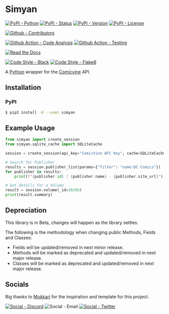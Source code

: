# Simyan

[![PyPI - Python](https://img.shields.io/pypi/pyversions/Simyan.svg?logo=PyPI&label=Python&style=flat-square)](https://pypi.python.org/pypi/Simyan/)
[![PyPI - Status](https://img.shields.io/pypi/status/Simyan.svg?logo=PyPI&label=Status&style=flat-square)](https://pypi.python.org/pypi/Simyan/)
[![PyPI - Version](https://img.shields.io/pypi/v/Simyan.svg?logo=PyPI&label=Version&style=flat-square)](https://pypi.python.org/pypi/Simyan/)
[![PyPI - License](https://img.shields.io/pypi/l/Simyan.svg?logo=PyPI&label=License&style=flat-square)](https://opensource.org/licenses/GPL-3.0)

[![Github - Contributors](https://img.shields.io/github/contributors/Buried-In-Code/Simyan.svg?logo=Github&label=Contributors&style=flat-square)](https://github.com/Buried-In-Code/Simyan/graphs/contributors)

[![Github Action - Code Analysis](https://img.shields.io/github/workflow/status/Buried-In-Code/Simyan/Code-Analysis?logo=Github-Actions&label=Code-Analysis&style=flat-square)](https://github.com/Buried-In-Code/Simyan/actions/workflows/code-analysis.yaml)
[![Github Action - Testing](https://img.shields.io/github/workflow/status/Buried-In-Code/Simyan/Testing?logo=Github-Actions&label=Tests&style=flat-square)](https://github.com/Buried-In-Code/Simyan/actions/workflows/testing.yaml)

[![Read the Docs](https://img.shields.io/readthedocs/simyan?label=Read-the-Docs&logo=Read-the-Docs&style=flat-square)](https://simyan.readthedocs.io/en/latest/?badge=latest)

[![Code Style - Black](https://img.shields.io/badge/Code--Style-Black-000000.svg?style=flat-square)](https://github.com/psf/black)
[![Code Style - Flake8](https://img.shields.io/badge/Code--Style-Flake8-informational.svg?style=flat-square)](https://github.com/PyCQA/flake8)

A [Python](https://www.python.org/) wrapper for the [Comicvine](https://comicvine.gamespot.com/api/) API.

## Installation

### PyPI

```bash
$ pip3 install -U --user simyan
```

## Example Usage

```python
from simyan import create_session
from simyan.sqlite_cache import SQLiteCache

session = create_session(api_key="ComicVine API Key", cache=SQLiteCache())

# Search for Publisher
results = session.publisher_list(params={"filter": "name:DC Comics"})
for publisher in results:
    print(f"{publisher.id} | {publisher.name} - {publisher.site_url}")

# Get details for a Volume
result = session.volume(_id=26266)
print(result.summary)
```

## Depreciation

This library is in Beta, changes will happen as the library settles.

The following is the methodology when changing public Methods, Fields and Classes:
- Fields will be updated/removed in next minor release.
- Methods will be marked as deprecated and updated/removed in next major release.
- Classes will be marked as deprecated and updated/removed in next major release.

## Socials

Big thanks to [Mokkari](https://github.com/bpepple/mokkari) for the inspiration and template for this project.

[![Social - Discord](https://img.shields.io/discord/618581423070117932.svg?logo=Discord&label=The-DEV-Environment&style=flat-square&colorB=7289da)](https://discord.gg/nqGMeGg)
![Social - Email](https://img.shields.io/badge/Email-BuriedInCode@tuta.io-red?style=flat-square&logo=Tutanota&logoColor=red)
[![Social - Twitter](https://img.shields.io/badge/Twitter-@BuriedInCode-blue?style=flat-square&logo=Twitter)](https://twitter.com/BuriedInCode)
